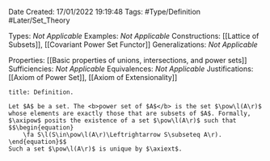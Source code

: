 <div class="topSpace"></div>

Date Created: 17/01/2022 19:19:48
Tags: #Type/Definition #Later/Set_Theory

Types: <i>Not Applicable</i>
Examples: <i>Not Applicable</i> 
Constructions: [[Lattice of Subsets]], [[Covariant Power Set Functor]]
Generalizations: <i>Not Applicable</i>

Properties: [[Basic properties of unions, intersections, and power sets]]
Sufficiencies: <i>Not Applicable</i>
Equivalences: <i>Not Applicable</i>
Justifications: [[Axiom of Power Set]], [[Axiom of Extensionality]]

``` ad-Definition
title: Definition.

Let $A$ be a set. The <b>power set of $A$</b> is the set $\pow\l(A\r)$ whose elements are exactly those that are subsets of $A$. Formally, $\axipow$ posits the existence of a set $\pow\l(A\r)$ such that
$$\begin{equation}
    \fa S\l(S\in\pow\l(A\r)\Leftrightarrow S\subseteq A\r).
\end{equation}$$
Such a set $\pow\l(A\r)$ is unique by $\axiext$.

```
